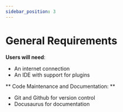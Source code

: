```yaml
---
sidebar_position: 3
---
```


# General Requirements
**Users will need**:
- An internet connection
- An IDE with support for plugins

** Code Maintenance and Documentation: **
- Git and Github for version control
- Docusaurus for documentation